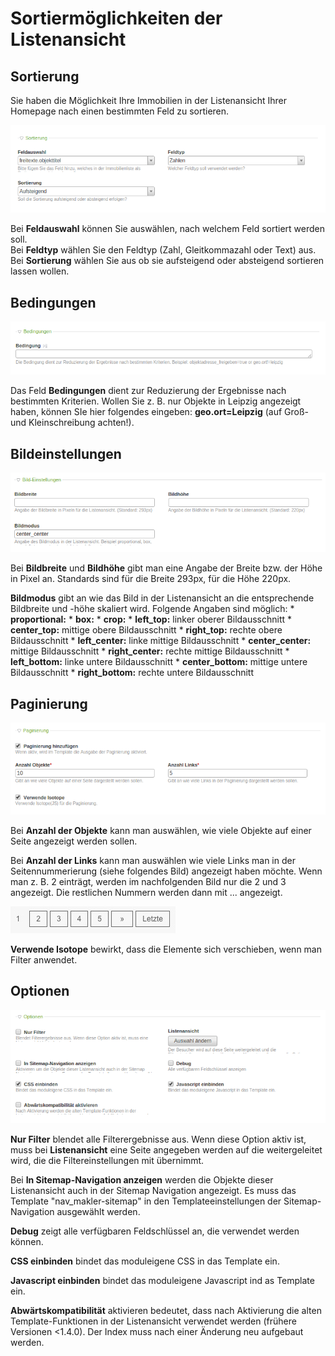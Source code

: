 # Sortiermöglichkeiten der Listenansicht

## Sortierung

Sie haben die Möglichkeit Ihre Immobilien in der Listenansicht Ihrer Homepage nach einen bestimmten Feld zu sortieren.

![](Sortieren.png)

Bei **Feldauswahl** können Sie auswählen, nach welchem Feld sortiert werden soll.<br>
Bei **Feldtyp** wählen Sie den Feldtyp (Zahl, Gleitkommazahl oder Text) aus.<br>
Bei **Sortierung** wählen Sie aus ob sie aufsteigend oder absteigend sortieren lassen wollen.

## Bedingungen

![](Bedingungen.png)

Das Feld **Bedingungen** dient zur Reduzierung der Ergebnisse nach bestimmten Kriterien. Wollen Sie z. B. nur Objekte in Leipzig angezeigt haben, können SIe hier folgendes eingeben: **geo.ort=Leipzig** (auf Groß- und Kleinschreibung achten!).

## Bildeinstellungen

![](Bildeinstellungen.png)

Bei **Bildbreite** und **Bildhöhe** gibt man eine Angabe der Breite bzw. der Höhe in Pixel an. Standards sind für die Breite 293px, für die Höhe 220px.

**Bildmodus** gibt an wie das Bild in der Listenansicht an die entsprechende Bildbreite und -höhe skaliert wird. Folgende Angaben sind möglich:
* 
**proportional:** 
* 
**box:**
* 
**crop:**
* 
**left_top:** linker oberer Bildausschnitt
* 
**center_top:** mittige obere Bildausschnitt
* 
**right_top:** rechte obere Bildausschnitt
* 
**left_center:** linke mittige Bildausschnitt
* 
**center_center:** mittige Bildausschnitt
* 
**right_center:** rechte mittige Bildausschnitt
* 
**left_bottom:** linke untere Bildausschnitt
* 
**center_bottom:** mittige untere Bildausschnitt
* 
**right_bottom:** rechte untere Bildausschnitt



## Paginierung

![](Paginierung2.png)

Bei **Anzahl der Objekte** kann man auswählen, wie viele Objekte auf einer Seite angezeigt werden sollen.

Bei **Anzahl der Links** kann man auswählen wie viele Links man in der Seitennummerierung (siehe folgendes Bild) angezeigt haben möchte. Wenn man z. B. 2 einträgt, werden im nachfolgenden Bild nur die 2 und 3 angezeigt. Die restlichen Nummern werden dann mit ... angezeigt.

![](pagination-anzahl-der-links.png)

**Verwende Isotope** bewirkt, dass die Elemente sich verschieben, wenn man Filter anwendet.

## Optionen

![](Optionen.png)

**Nur Filter** blendet alle Filterergebnisse aus. Wenn diese Option aktiv ist, muss bei **Listenansicht** eine Seite angegeben werden auf die weitergeleitet wird, die die Filtereinstellungen mit übernimmt.

Bei **In Sitemap-Navigation anzeigen** werden die Objekte dieser Listenansicht auch in der Sitemap Navigation angezeigt. Es muss das Template "nav_makler-sitemap" in den Templateeinstellungen der Sitemap-Navigation ausgewählt werden.

**Debug** zeigt alle verfügbaren Feldschlüssel an, die verwendet werden können.

**CSS einbinden** bindet das moduleigene CSS in das Template ein.

**Javascript einbinden** bindet das moduleigene Javascript ind as Template ein.

**Abwärtskompatibilität** aktivieren bedeutet, dass nach Aktivierung die alten Template-Funktionen in der Listenansicht verwendet werden (frühere Versionen <1.4.0). Der Index muss nach einer Änderung neu aufgebaut werden.